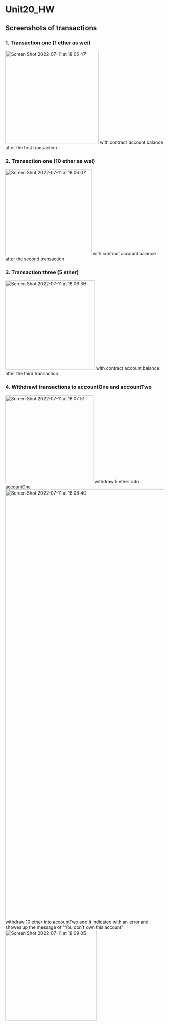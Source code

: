 # Unit20_HW

## Screenshots of transactions 
### 1. Transaction one (1 ether as wei)
<img width="295" alt="Screen Shot 2022-07-11 at 18 05 47" src="https://user-images.githubusercontent.com/96373462/178219551-9182a8e8-8351-49ba-a59c-59cef7bd2a27.png">
with contract account balance after the first transaction 

### 2. Transaction one (10 ether as wei)
<img width="272" alt="Screen Shot 2022-07-11 at 18 06 07" src="https://user-images.githubusercontent.com/96373462/178219598-1ed891e9-b789-4b1d-82df-069ba5414976.png">
with contract account balance after the second transaction 

### 3. Transaction three (5 ether)
<img width="283" alt="Screen Shot 2022-07-11 at 18 06 36" src="https://user-images.githubusercontent.com/96373462/178219634-5c957463-db29-493a-8e33-0f2e77ac705c.png">
with contract account balance after the third transaction 

### 4. Withdrawl transactions to accountOne and accountTwo 
<img width="278" alt="Screen Shot 2022-07-11 at 18 07 51" src="https://user-images.githubusercontent.com/96373462/178219893-0b4c8bd1-dbc0-407b-8152-37e6bedc37b9.png">
withdraw 5 ether into accountOne 
<img width="1356" alt="Screen Shot 2022-07-11 at 18 08 40" src="https://user-images.githubusercontent.com/96373462/178220011-79304333-d32e-415f-b620-3563da90d9ee.png">
withdraw 10 ether into accountTwo and it indicated with an error and showes up the message of "You don’t own this account"
<img width="288" alt="Screen Shot 2022-07-11 at 18 09 05" src="https://user-images.githubusercontent.com/96373462/178220424-7b9fcae2-cf8a-47ae-bb75-99882a04991a.png">
